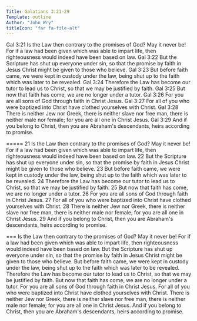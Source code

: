 ```yaml
---
Title: Galatians 3:21-29
Template: outline
Author: "John Wry"
titleIcon: "far fa-file-alt"
---
```


Gal 3:21  Is the Law then contrary to the promises of God? May it never be! For if a law had been given which was able to impart life, then righteousness would indeed have been based on law.
Gal 3:22  But the Scripture has shut up everyone under sin, so that the promise by faith in Jesus Christ might be given to those who believe.
Gal 3:23  But before faith came, we were kept in custody under the law, being shut up to the faith which was later to be revealed.
Gal 3:24  Therefore the Law has become our tutor to lead us to Christ, so that we may be justified by faith.
Gal 3:25  But now that faith has come, we are no longer under a tutor.
Gal 3:26  For you are all sons of God through faith in Christ Jesus.
Gal 3:27  For all of you who were baptized into Christ have clothed yourselves with Christ.
Gal 3:28  There is neither Jew nor Greek, there is neither slave nor free man, there is neither male nor female; for you are all one in Christ Jesus.
Gal 3:29  And if you belong to Christ, then you are Abraham's descendants, heirs according to promise.

=====
21  Is the Law then contrary to the promises of God? May it never be! For if a law had been given which was able to impart life, then righteousness would indeed have been based on law.
22  But the Scripture has shut up everyone under sin, so that the promise by faith in Jesus Christ might be given to those who believe.
23  But before faith came, we were kept in custody under the law, being shut up to the faith which was later to be revealed.
24  Therefore the Law has become our tutor to lead us to Christ, so that we may be justified by faith.
25  But now that faith has come, we are no longer under a tutor.
26  For you are all sons of God through faith in Christ Jesus.
27  For all of you who were baptized into Christ have clothed yourselves with Christ.
28  There is neither Jew nor Greek, there is neither slave nor free man, there is neither male nor female; for you are all one in Christ Jesus.
29  And if you belong to Christ, then you are Abraham's descendants, heirs according to promise.

===
Is the Law then contrary to the promises of God? 
May it never be! 
For if a law had been given 
which was able to impart life, 
then righteousness would indeed have been based on law. But the Scripture has shut up everyone under sin, 
	so that the promise 
	by faith in Jesus Christ 
	might be given to those
	who believe. 
But before faith came, 
we were kept in custody under the law, 
	being shut up to the faith 
	which was later to be revealed. 
Therefore the Law has become our tutor 
to lead us to Christ, 
so that we may be justified by faith. 
But now that faith has come, 
we are no longer under a tutor. 
For you are all sons of God 
through faith in Christ Jesus. 
For all of you 
	who were baptized into Christ 
have clothed yourselves with Christ. 
There is neither Jew nor Greek, 
there is neither slave nor free man, 
there is neither male nor female; 
for you are all one in Christ Jesus. 
And if you belong to Christ, 
then you are Abraham's descendants, 
	heirs according to promise.